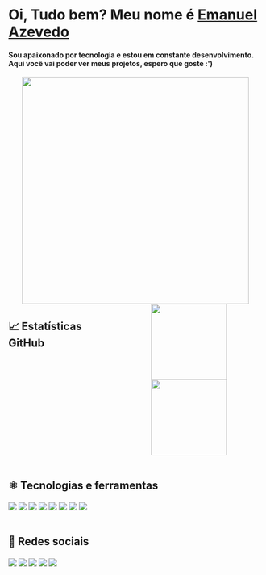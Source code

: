 <div>
    <h1>Oi, Tudo bem? Meu nome é <a href="https://www.linkedin.com/in/emanuel-azevedo-7668b91b7/" target="_blank">Emanuel Azevedo</a>
</div>

   <div> <p align="left"><h4>Sou apaixonado por tecnologia e estou em constante desenvolvimento. Aqui você vai poder ver meus projetos, espero que goste :')</h4></p> 
</div>
  <div align="center"><img src="https://github.com/mitul3737/mitul3737/blob/main/mituls%20code.gif?raw=true" width="450px"><div>

  <div style= "display:flex;">
      <h2 align="left"> 📈 Estatísticas GitHub <br><p></p></h2>
    <a href="https://github.com/nashEm8">
      <img height="150em" src="https://github-readme-stats.vercel.app/api?username=nashEm8&count_private=true&include_all_commits=true&show_icons=true&theme=dracula&hide_border=false&show_owner=true"/>
      <img height="150em" src="https://github-readme-stats.vercel.app/api/top-langs/?username=nashEm8&theme=dracula&hide_border=false&&layout=compact"/>
    </a>
  </div><br/>
    
   <div>
    <h2 align="left"> ⚛ Tecnologias e ferramentas <br><p></p></h2>
   </div>

  <div align="left">
      <img src="https://img.shields.io/badge/HTML5-E34F26?style=for-the-badge&logo=html5&logoColor=white">
      <img src="https://img.shields.io/badge/CSS3-1572B6?style=for-the-badge&logo=css3&logoColor=white">
      <img src="https://img.shields.io/badge/JavaScript-F7DF1E?style=for-the-badge&logo=javascript&logoColor=black">
      <img src="https://img.shields.io/badge/TypeScript-007ACC?style=for-the-badge&logo=typescript&logoColor=white">
      <img src="https://img.shields.io/badge/Wordpress-21759B?style=for-the-badge&logo=wordpress&logoColor=white">
      <img src="https://img.shields.io/badge/Flutter-02569B?style=for-the-badge&logo=flutter&logoColor=white">
      <img src="https://img.shields.io/badge/Sass-CC6699?style=for-the-badge&logo=sass&logoColor=white">
      <img src="https://img.shields.io/badge/Bootstrap-563D7C?style=for-the-badge&logo=bootstrap&logoColor=white">
  </div><br>
  

  <div align="left">
    <h2> 📸 Redes sociais <br><p></p></h2>
  </div>

  <div align="left">
    <a href="https://www.instagram.com/emanuel_azevedo82018/" target="_blank"><img src="https://img.shields.io/badge/-Instagram-%23E4405F?style=for-the-badge&logo=instagram&logoColor=white" target="_blank"></a>
    <a href="https://www.facebook.com/emanuel82016/" target="_blank"><img src="https://img.shields.io/badge/Facebook-1877F2?style=for-the-badge&logo=facebook&logoColor=white" target="_blank"></a> 
    <a href="https://www.linkedin.com/in/emanuel-azevedo-7668b91b7/" target="_blank"><img src="https://img.shields.io/badge/-LinkedIn-%230077B5?style=for-the-badge&logo=linkedin&logoColor=white" target="_blank"></a> 
    <a href="mailto:emanuel82022@outlook.com" target="_blank"><img src="https://img.shields.io/badge/-Gmail-%23333?style=for-the-badge&logo=gmail&logoColor=white" target="_blank"></a>
    <a href="https://www.emanuelazevedo.com.br/" target"_blank"><img src="https://img.shields.io/badge/website-000000?style=for-the-badge&logo=About.me&logoColor=white" target="_blank"></a>
  </div>
  <br>
